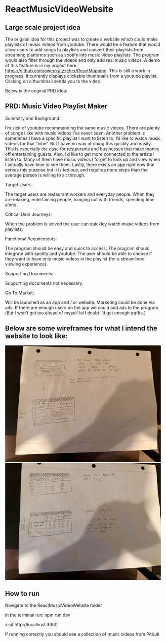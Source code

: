 # ReactMusicVideoWebsite




## Large scale project idea

The original idea for this project was to create a website which could make playlists of music videos from youtube. There would be a feature that would allow users to add songs to playlists and convert their playlists from streaming platforms such as spotify into music video playlists. The program would also filter through the videos and only add real music videos. A demo of this feature is in my project here: https://github.com/owenkutzscher/ReactMapping. This is still a work in progress. It currently displays clickable thumbnails from a youtube playlist. Clicking on a thumbnail sends you to the video. 

Below is the original PRD idea:

## PRD: Music Video Playlist Maker



Summary and Background:

I’m sick of youtube recommending the same music videos. There are plenty of songs I like with music videos I’ve never seen. Another problem is sometimes I have a specific playlist I want to listen to. I’d like to watch music videos for that “vibe”. But I have no way of doing this quickly and easily. This is especially the case for restaurants and businesses that make money off entertaining guests. Also, I’d like to get more connected to the artists I listen to. Many of them have music videos I forget to look up and view when I actually have time to see them. Lastly, there exists an app right now that serves this purpose but it is tedious, and requires more steps than the average person is willing to sit through.



Target Users:

The target users are restaurant workers and everyday people. When they are relaxing, entertaining people, hanging out with friends, spending time alone.



Critical User Journeys:

When the problem is solved the user can quickley watch music videos from playlists.



Functional Requirements:

The program should be easy and quick to access. The program should integrate with spotify and youtube. The user should be able to choose if they want to have only music videos in the playlist (for a streamlined viewing experience).



Supporting Documents:

Supporting documents not necessary.




Go To Market:

Will be launched as an app and / or website. Marketing could be done via ads. If there are enough users on the app we could add ads to the program. (But I won’t get too ahead of myself lol I doubt I’d get enough traffic.)


## Below are some wireframes for what I intend the website to look like:

![](images/IMG_6811.jpg)
![](images/IMG_6812.jpg)



## How to run

Navigate to the ReactMusicVideoWebsite folder

in the terminal run:
npm run dev

visit http://localhost:3000

If running correctly you should see a collection of music videos from Pitbull
